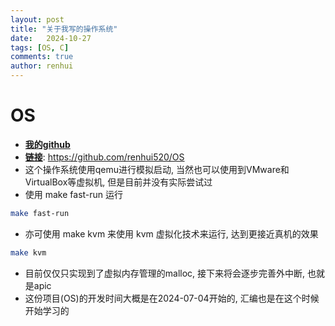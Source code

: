 ```yaml
---
layout: post
title: "关于我写的操作系统"
date:   2024-10-27
tags: [OS, C]
comments: true
author: renhui
---
```


# OS
- **[我的github](https://github.com/renhui520 "github")**
- **[链接](https://github.com/renhui520/OS "OS")**: https://github.com/renhui520/OS
- 这个操作系统使用qemu进行模拟启动, 当然也可以使用到VMware和VirtualBox等虚拟机, 但是目前并没有实际尝试过
- 使用 make fast-run 运行
```bash
make fast-run
```
- 亦可使用 make kvm 来使用 kvm 虚拟化技术来运行, 达到更接近真机的效果
```bash
make kvm
```

- 目前仅仅只实现到了虚拟内存管理的malloc, 接下来将会逐步完善外中断, 也就是apic
- 这份项目(OS)的开发时间大概是在2024-07-04开始的, 汇编也是在这个时候开始学习的

